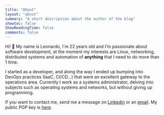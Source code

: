 ```yaml
---
title: "About"
layout: "about"
summary: "A short description about the author of the blog"
showtoc: false
ShowReadingTime: false
comments: false
---
```


Hi! 👋 My name is Leonardo, I'm 22 years old and I'm passionate about software development, at the moment my interests are Linux, networking, distributed systems and automation of **anything** that I need to do more than 1 time.

I started as a developer, and along the way I ended up bumping into DevOps practices (IaaC, CI/CD...) that were an excellent gateway to the operations area. Currently I work as a systems administrator, delving into subjects such as operating systems and networks, but without giving up programming.

If you want to contact me, send me a message on [Linkedin](https://www.linkedin.com/in/lsgalves?locale=en_US) or an [email](mailto:ls@galv.es). My public PGP key is [here](https://ls.galv.es/gpg.pub.asc).

